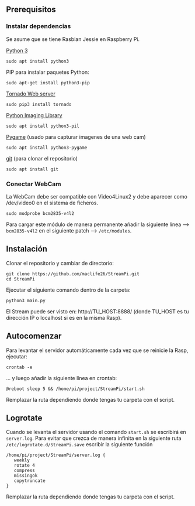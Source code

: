 
Prerequisitos
-------------

### Instalar dependencias

Se asume que se tiene Rasbian Jessie en Raspberry Pi. 

[Python 3](https://www.python.org/)

    sudo apt install python3
    
PIP para instalar paquetes Python:

    sudo apt-get install python3-pip

[Tornado Web server](http://www.tornadoweb.org/)

    sudo pip3 install tornado

[Python Imaging Library](https://pypi.python.org/pypi/PIL)

    sudo apt install python3-pil

[Pygame](https://www.pygame.org/) (usado para capturar imagenes de una web cam)

    sudo apt install python3-pygame
    
[git](https://git-scm.com/) (para clonar el repositorio)

    sudo apt install git

### Conectar WebCam

La WebCam debe ser compatible con Video4Linux2 y debe aparecer como /dev/video0 en el sistema de ficheros.

    sudo modprobe bcm2835-v4l2
    
Para cargar este módulo de manera permanente añadir la siguiente línea --> `bcm2835-v4l2` en el siguiente patch --> `/etc/modules`.

Instalación
------------

Clonar el repositorio y cambiar de directorio:

    git clone https://github.com/maclife26/StreamPi.git
    cd StreamPi

Ejecutar el siguiente comando dentro de la carpeta:

    python3 main.py

El Stream puede ser visto en: http://TU_HOST:8888/ (donde TU_HOST es tu dirección IP o localhost si es en la misma Rasp).


Autocomenzar
---------

Para levantar el servidor automáticamente cada vez que se reinicie la Rasp, ejecutar:

    crontab -e

... y luego añadir la siguiente línea en crontab:

    @reboot sleep 5 && /home/pi/project/StreamPi/start.sh

Remplazar la ruta dependiendo donde tengas tu carpeta con el script.

Logrotate
---------

Cuando se levanta el servidor usando el comando `start.sh` se escribirá en `server.log`. 
Para evitar que crezca de manera infinita en la siguiente ruta `/etc/logrotate.d/StreamPi.save` escribir la siguiente función

```
/home/pi/project/StreamPi/server.log {
   weekly
   rotate 4
   compress
   missingok
   copytruncate
}
```
Remplazar la ruta dependiendo donde tengas tu carpeta con el script.


